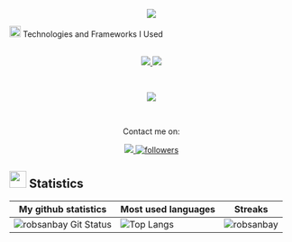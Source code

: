 <link rel="stylesheet" href="https://cdnjs.cloudflare.com/ajax/libs/font-awesome/5.15.1/css/all.min.css" integrity="sha512-mBZTDmW/0LWfMCC6n2Cdqg3hTgRUW1XyHEeDLAMgBc9zIzUtoMyDbVZ4RJe5h6QQuBbgHfhrv8tK/RzwJMgd+RQ==" crossorigin="anonymous" />

<p align="center">
  <a href="https://github.com/DenverCoder1/readme-typing-svg"><img src="https://readme-typing-svg.herokuapp.com?lines=I'm+Full-Stack+Developer;I'm+Front-End+Developer;I'm+Back-End+Developer;&center=true&width=500&height=50"></a>
</p>

<p>
<div display="flex">
 <img src="https://media4.giphy.com/media/MIGbtLZoVjbl0bYbAd/giphy.gif?cid=ecf05e472t2h0i8d7dcjaoau9iqtchhr899hxmpxzzgc7lyw&rid=giphy.gif" width="20"> Technologies and Frameworks I Used
</div>
<br>

<p align="center">
  <a href="">
<img src="https://skillicons.dev/icons?i=nuxtjs,ts,angular,laravel,php,mysql,bootstrap,expressjs,tailwind,jquery,css,firebase" />
        <img src="https://skillicons.dev/icons?i=svelte,react,figma,js,vue,mongodb,nodejs,py,vite,html" />


  </a>
</p>
<br>
<p align="center">
  <a href="">
    <img src="https://skillicons.dev/icons?i=git,vscode,bash,github" />
  </a>
</p>
<br>

<p align="center">Contact me on:</p>

<p align="center">
<!--     <a 
        href="https://www.linkedin.com/in/robsan-bayisa">
        <img            src="https://camo.githubusercontent.com/570a0fd895c1f854918833cb7c2d16d6284e1613b5590f14c3146308df512391/68747470733a2f2f696d672e736869656c64732e696f2f7374617469632f76313f7374796c653d666f722d7468652d6261646765266d6573736167653d4c696e6b6564496e26636f6c6f723d304136364332266c6f676f3d4c696e6b6564496e266c6f676f436f6c6f723d464646464646266c6162656c3d" 
            target="_blank"/>
    </a> -->
   <a href="https://upwork.com/freelancers/~01915dd6f314b018fb?mp_source=share">
     <img src="https://camo.githubusercontent.com/7cd478b0991a2887b86b80b07f56e6d6c480aab0d41d28a1564d3bd3ebd59422/68747470733a2f2f696d672e736869656c64732e696f2f7374617469632f76313f7374796c653d666f722d7468652d6261646765266d6573736167653d5570776f726b26636f6c6f723d323232323232266c6f676f3d5570776f726b266c6f676f436f6c6f723d364644413434266c6162656c3d">
   </a>
        <a 
            href="https://github.com/robsanbay">
            <img 
                alt="followers" 
                title="Follow me on GitHub" 
                src="https://img.shields.io/github/followers/robsanbay?color=236ad3&labelColor=1155ba&style=for-the-badge&logo=github&label=Follow" 
                target="_blank"/>
        </a>
      
  </p>

## <img src="https://media4.giphy.com/media/MIGbtLZoVjbl0bYbAd/giphy.gif?cid=ecf05e472t2h0i8d7dcjaoau9iqtchhr899hxmpxzzgc7lyw&rid=giphy.gif" width="30"> Statistics
| My github statistics                                                                                                                                                  | Most used languages                                                                                                                                                   | Streaks                                                                                       |
| --------------------------------------------------------------------------------------------------------------------------------------------------------------------- | --------------------------------------------------------------------------------------------------------------------------------------------------------------------- | --------------------------------------------------------------------------------------------- |
| ![robsanbay Git Status](https://github-readme-stats.vercel.app/api?username=robsanbay&show_icons=true&theme=dark&hide_title=true&count_private=true) |![Top Langs](https://github-readme-stats.vercel.app/api/top-langs/?username=robsanbay&show_icons=true&theme=dark&hide_title=true) | ![robsanbay](https://github-readme-streak-stats.herokuapp.com/?user=robsanbay&theme=dark) |


<br>



